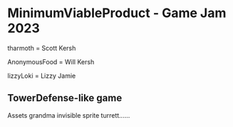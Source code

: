 # MinimumViableProduct - Game Jam 2023
tharmoth = Scott Kersh

AnonymousFood = Will Kersh

lizzyLoki = Lizzy Jamie

## TowerDefense-like game
Assets
grandma
invisible sprite
turrett......


